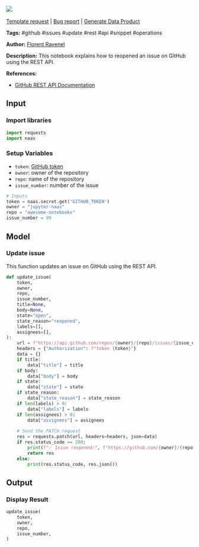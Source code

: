 <a href="https://app.naas.ai/user-redirect/naas/downloader?url=https://raw.githubusercontent.com/jupyter-naas/awesome-notebooks/master/GitHub/GitHub_Reopen_issue.ipynb" target="_parent"><img src="https://naasai-public.s3.eu-west-3.amazonaws.com/open_in_naas.svg"/></a><br><br><a href="https://github.com/jupyter-naas/awesome-notebooks/issues/new?assignees=&labels=&template=template-request.md&title=Tool+-+Action+of+the+notebook+">Template request</a> | <a href="https://github.com/jupyter-naas/awesome-notebooks/issues/new?assignees=&labels=bug&template=bug_report.md&title=GitHub+-+Reopen+issue:+Error+short+description">Bug report</a> | <a href="https://app.naas.ai/user-redirect/naas/downloader?url=https://raw.githubusercontent.com/jupyter-naas/awesome-notebooks/master/Naas/Naas_Start_data_product.ipynb" target="_parent">Generate Data Product</a>

**Tags:** #github #issues #update #rest #api #snippet #operations

**Author:** [Florent Ravenel](https://www.linkedin.com/in/florent-ravenel/)

**Description:** This notebook explains how to reopened an issue on GitHub using the REST API.

**References:**
- [GitHub REST API Documentation](https://docs.github.com/en/rest/issues/issues?apiVersion=2022-11-28#update-an-issue)

## Input

### Import libraries


```python
import requests
import naas
```

### Setup Variables
- `token`: [GitHub token](https://help.github.com/en/github/authenticating-to-github/creating-a-personal-access-token-for-the-command-line)
- `owner`: owner of the repository
- `repo`: name of the repository
- `issue_number`: number of the issue


```python
# Inputs
token = naas.secret.get('GITHUB_TOKEN')
owner = "jupyter-naas"
repo = "awesome-notebooks"
issue_number = 99
```

## Model

### Update issue

This function updates an issue on GitHub using the REST API.


```python
def update_issue(
    token,
    owner,
    repo,
    issue_number,
    title=None,
    body=None,
    state="open",
    state_reason="reopened",
    labels=[],
    assignees=[],
):
    url = f"https://api.github.com/repos/{owner}/{repo}/issues/{issue_number}"
    headers = {"Authorization": f"token {token}"}
    data = {}
    if title:
        data["title"] = title
    if body:
        data["body"] = body
    if state:
        data["state"] = state
    if state_reason:
        data["state_reason"] = state_reason
    if len(labels) > 0:
        data["labels"] = labels
    if len(assignees) > 0:
        data["assignees"] = assignees
    
    # Send the PATCH request
    res = requests.patch(url, headers=headers, json=data)
    if res.status_code == 200:
        print(f"✅ Issue reopened:", f"https://github.com/{owner}/{repo}/issues/{issue_number}")
        return res
    else:
        print(res.status_code, res.json())
```

## Output

### Display Result


```python
update_issue(
    token,
    owner,
    repo,
    issue_number,
)
```

 
